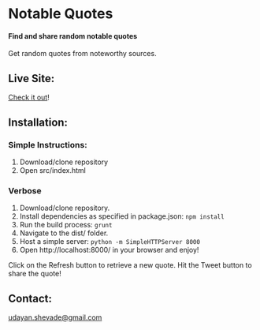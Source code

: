 # Notable Quotes

#### Find and share random notable quotes

Get random quotes from noteworthy sources.

## Live Site:

[Check it out](http://udayanshevade.github.io/notable-quotes/)!

## Installation:

### Simple Instructions:

1. Download/clone repository
2. Open src/index.html

### Verbose

1. Download/clone repository.
2. Install dependencies as specified in package.json: `npm install`
3. Run the build process: `grunt`
4. Navigate to the dist/ folder.
5. Host a simple server: `python -m SimpleHTTPServer 8000`
7. Open http://localhost:8000/ in your browser and enjoy!

Click on the Refresh button to retrieve a new quote. Hit the Tweet button to share the quote!

## Contact:

udayan.shevade@gmail.com